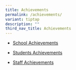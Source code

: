```yaml
---
title: Achievements
permalink: /achievements/
variant: tiptap
description: ""
third_nav_title: Achievements
---
```

<ul data-tight="true" class="tight">
<li>
<p><a href="https://parkviewpri.moe.edu.sg/school-achievements/" rel="noopener nofollow" target="_blank">School Achievements</a>
</p>
</li>
<li>
<p><a href="https://parkviewpri.moe.edu.sg/students-achievements/" rel="noopener nofollow" target="_blank">Students Achievements</a>
</p>
</li>
<li>
<p><a href="https://parkviewpri.moe.edu.sg/staff-achievements/" rel="noopener nofollow" target="_blank">Staff Achievements</a>
</p>
</li>
</ul>
<p></p>